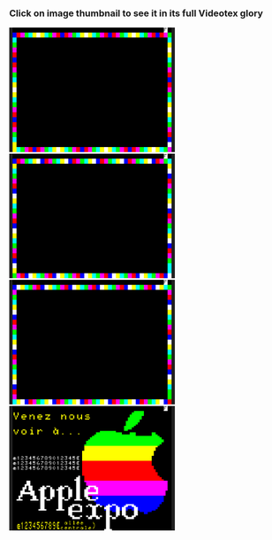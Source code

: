### Click on image thumbnail to see it in its full **Videotex** glory

[<img src="https://raw.githubusercontent.com/XReyRobert/VideotexPagesRepository/master//PagesVideotex/cquest/effets-speciaux/.thumbnails/E.C1.vtx.png" width="300">](http://www.lideal.com/miedit/minitel-loader.html?url=https://raw.githubusercontent.com/XReyRobert/VideotexPagesRepository/master//PagesVideotex/cquest/effets-speciaux/E.C1.vtx)
[<img src="https://raw.githubusercontent.com/XReyRobert/VideotexPagesRepository/master//PagesVideotex/cquest/effets-speciaux/.thumbnails/E.C2.vtx.png" width="300">](http://www.lideal.com/miedit/minitel-loader.html?url=https://raw.githubusercontent.com/XReyRobert/VideotexPagesRepository/master//PagesVideotex/cquest/effets-speciaux/E.C2.vtx)
[<img src="https://raw.githubusercontent.com/XReyRobert/VideotexPagesRepository/master//PagesVideotex/cquest/effets-speciaux/.thumbnails/E.C3.vtx.png" width="300">](http://www.lideal.com/miedit/minitel-loader.html?url=https://raw.githubusercontent.com/XReyRobert/VideotexPagesRepository/master//PagesVideotex/cquest/effets-speciaux/E.C3.vtx)
[<img src="https://raw.githubusercontent.com/XReyRobert/VideotexPagesRepository/master//PagesVideotex/cquest/effets-speciaux/.thumbnails/E.QE.vtx.png" width="300">](http://www.lideal.com/miedit/minitel-loader.html?url=https://raw.githubusercontent.com/XReyRobert/VideotexPagesRepository/master//PagesVideotex/cquest/effets-speciaux/E.QE.vtx)
